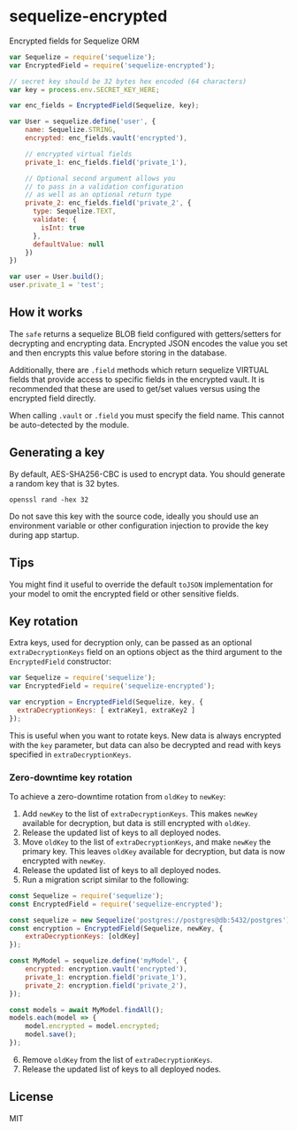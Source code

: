 # sequelize-encrypted

Encrypted fields for Sequelize ORM

```js
var Sequelize = require('sequelize');
var EncryptedField = require('sequelize-encrypted');

// secret key should be 32 bytes hex encoded (64 characters)
var key = process.env.SECRET_KEY_HERE;

var enc_fields = EncryptedField(Sequelize, key);

var User = sequelize.define('user', {
    name: Sequelize.STRING,
    encrypted: enc_fields.vault('encrypted'),

    // encrypted virtual fields
    private_1: enc_fields.field('private_1'),

    // Optional second argument allows you
    // to pass in a validation configuration
    // as well as an optional return type
    private_2: enc_fields.field('private_2', {
      type: Sequelize.TEXT,
      validate: {
        isInt: true  
      },
      defaultValue: null
    })
})

var user = User.build();
user.private_1 = 'test';
```

## How it works

The `safe` returns a sequelize BLOB field configured with getters/setters for decrypting and encrypting data. Encrypted JSON encodes the value you set and then encrypts this value before storing in the database.

Additionally, there are `.field` methods which return sequelize VIRTUAL fields that provide access to specific fields in the encrypted vault. It is recommended that these are used to get/set values versus using the encrypted field directly.

When calling `.vault` or `.field` you must specify the field name. This cannot be auto-detected by the module.

## Generating a key

By default, AES-SHA256-CBC is used to encrypt data. You should generate a random key that is 32 bytes.

```
openssl rand -hex 32
```

Do not save this key with the source code, ideally you should use an environment variable or other configuration injection to provide the key during app startup.

## Tips

You might find it useful to override the default `toJSON` implementation for your model to omit the encrypted field or other sensitive fields.

## Key rotation

Extra keys, used for decryption only, can be passed as an optional `extraDecryptionKeys` field on an options object as the third argument to the `EncryptedField` constructor:

```js
var Sequelize = require('sequelize');
var EncryptedField = require('sequelize-encrypted');

var encryption = EncryptedField(Sequelize, key, {
  extraDecryptionKeys: [ extraKey1, extraKey2 ]
});
```

This is useful when you want to rotate keys. New data is always encrypted with the `key` parameter, but data can also be decrypted and read with keys specified in `extraDecryptionKeys`.

### Zero-downtime key rotation

To achieve a zero-downtime rotation from `oldKey` to `newKey`:

1. Add `newKey` to the list of `extraDecryptionKeys`. This makes `newKey` available for decryption, but data is still encrypted with `oldKey`.
2. Release the updated list of keys to all deployed nodes.
3. Move `oldKey` to the list of `extraDecryptionKeys`, and make `newKey` the primary key. This leaves `oldKey` available for decryption, but data is now encrypted with `newKey`.
4. Release the updated list of keys to all deployed nodes.
5. Run a migration script similar to the following:
  ```js
  const Sequelize = require('sequelize');
  const EncryptedField = require('sequelize-encrypted');

  const sequelize = new Sequelize('postgres://postgres@db:5432/postgres');
  const encryption = EncryptedField(Sequelize, newKey, {
      extraDecryptionKeys: [oldKey]
  });

  const MyModel = sequelize.define('myModel', {
      encrypted: encryption.vault('encrypted'),
      private_1: encryption.field('private_1'),
      private_2: encryption.field('private_2'),
  });

  const models = await MyModel.findAll();
  models.each(model => {
      model.encrypted = model.encrypted;
      model.save();
  });
  ```
6. Remove `oldKey` from the list of `extraDecryptionKeys`.
7. Release the updated list of keys to all deployed nodes.

## License

MIT
